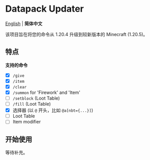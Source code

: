 # Datapack Updater
[English](./readme.md) | **简体中文**

该项目旨在将您的命令从 1.20.4 升级到较新版本的 Minecraft (1.20.5)。

## 特点

**支持的命令**
 - [x] `/give`
 - [x] `/item`
 - [x] `/clear`
 - [x] `/summon` for 'Firework' and 'Item'
 - [ ] `/setblock` (Loot Table)
 - [ ] `/fill` (Loot Table)
 - [x] 选择器 (以 `@` 开头，比如 `@a[nbt={...}]`)
 - [ ] Loot Table
 - [ ] Item modifier

## 开始使用
等待补充。